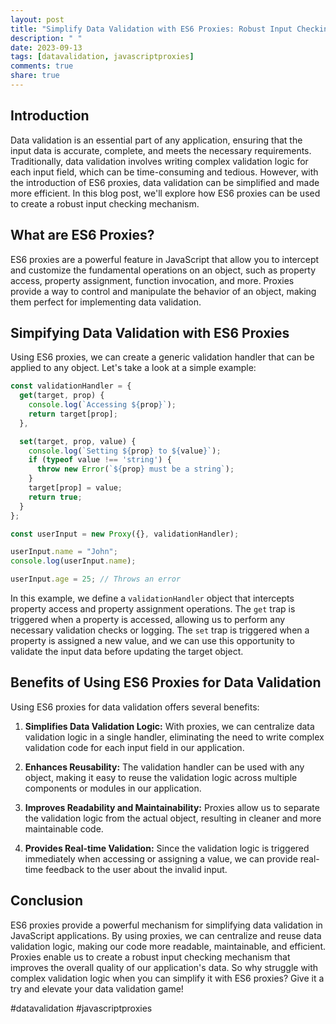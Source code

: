 ```yaml
---
layout: post
title: "Simplify Data Validation with ES6 Proxies: Robust Input Checking Made Easy"
description: " "
date: 2023-09-13
tags: [datavalidation, javascriptproxies]
comments: true
share: true
---
```


## Introduction ##

Data validation is an essential part of any application, ensuring that the input data is accurate, complete, and meets the necessary requirements. Traditionally, data validation involves writing complex validation logic for each input field, which can be time-consuming and tedious. However, with the introduction of ES6 proxies, data validation can be simplified and made more efficient. In this blog post, we'll explore how ES6 proxies can be used to create a robust input checking mechanism.

## What are ES6 Proxies? ##

ES6 proxies are a powerful feature in JavaScript that allow you to intercept and customize the fundamental operations on an object, such as property access, property assignment, function invocation, and more. Proxies provide a way to control and manipulate the behavior of an object, making them perfect for implementing data validation.

## Simpifying Data Validation with ES6 Proxies ##

Using ES6 proxies, we can create a generic validation handler that can be applied to any object. Let's take a look at a simple example:

```javascript
const validationHandler = {
  get(target, prop) {
    console.log(`Accessing ${prop}`);
    return target[prop];
  },

  set(target, prop, value) {
    console.log(`Setting ${prop} to ${value}`);
    if (typeof value !== 'string') {
      throw new Error(`${prop} must be a string`);
    }
    target[prop] = value;
    return true;
  }
};

const userInput = new Proxy({}, validationHandler);

userInput.name = "John";
console.log(userInput.name);

userInput.age = 25; // Throws an error
```
In this example, we define a `validationHandler` object that intercepts property access and property assignment operations. The `get` trap is triggered when a property is accessed, allowing us to perform any necessary validation checks or logging. The `set` trap is triggered when a property is assigned a new value, and we can use this opportunity to validate the input data before updating the target object.

## Benefits of Using ES6 Proxies for Data Validation ##

Using ES6 proxies for data validation offers several benefits:

1. **Simplifies Data Validation Logic:** With proxies, we can centralize data validation logic in a single handler, eliminating the need to write complex validation code for each input field in our application.

2. **Enhances Reusability:** The validation handler can be used with any object, making it easy to reuse the validation logic across multiple components or modules in our application.

3. **Improves Readability and Maintainability:** Proxies allow us to separate the validation logic from the actual object, resulting in cleaner and more maintainable code.

4. **Provides Real-time Validation:** Since the validation logic is triggered immediately when accessing or assigning a value, we can provide real-time feedback to the user about the invalid input.

## Conclusion ##

ES6 proxies provide a powerful mechanism for simplifying data validation in JavaScript applications. By using proxies, we can centralize and reuse data validation logic, making our code more readable, maintainable, and efficient. Proxies enable us to create a robust input checking mechanism that improves the overall quality of our application's data. So why struggle with complex validation logic when you can simplify it with ES6 proxies? Give it a try and elevate your data validation game! 

#datavalidation #javascriptproxies